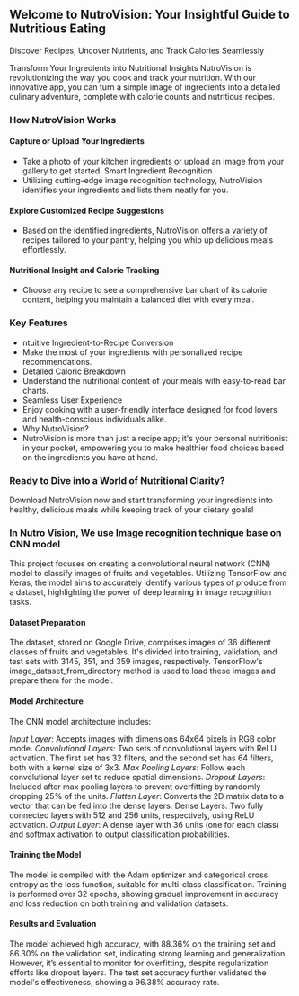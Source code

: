 ## Welcome to NutroVision: Your Insightful Guide to Nutritious Eating 

Discover Recipes, Uncover Nutrients, and Track Calories Seamlessly

Transform Your Ingredients into Nutritional Insights NutroVision is revolutionizing the way you cook and track your nutrition. With our innovative app, you can turn a simple image of ingredients into a detailed culinary adventure, complete with calorie counts and nutritious recipes.

### How NutroVision Works
#### Capture or Upload Your Ingredients
- Take a photo of your kitchen ingredients or upload an image from your gallery to get started. Smart Ingredient Recognition
- Utilizing cutting-edge image recognition technology, NutroVision identifies your ingredients and lists them neatly for you.
#### Explore Customized Recipe Suggestions
- Based on the identified ingredients, NutroVision offers a variety of recipes tailored to your pantry, helping you whip up delicious meals effortlessly.
#### Nutritional Insight and Calorie Tracking
- Choose any recipe to see a comprehensive bar chart of its calorie content, helping you maintain a balanced diet with every meal.

### Key Features
- ntuitive Ingredient-to-Recipe Conversion
- Make the most of your ingredients with personalized recipe recommendations.
- Detailed Caloric Breakdown
- Understand the nutritional content of your meals with easy-to-read bar charts.
- Seamless User Experience
- Enjoy cooking with a user-friendly interface designed for food lovers and health-conscious individuals alike.
- Why NutroVision?
- NutroVision is more than just a recipe app; it's your personal nutritionist in your pocket, empowering you to make healthier food choices based on the ingredients you have at hand.

### Ready to Dive into a World of Nutritional Clarity?
Download NutroVision now and start transforming your ingredients into healthy, delicious meals while keeping track of your dietary goals!

### In Nutro Vision, We use Image recognition technique base on CNN model
This project focuses on creating a convolutional neural network (CNN) model to classify images of fruits and vegetables. Utilizing TensorFlow and Keras, the model aims to accurately identify various types of produce from a dataset, highlighting the power of deep learning in image recognition tasks.

#### Dataset Preparation
The dataset, stored on Google Drive, comprises images of 36 different classes of fruits and vegetables. It's divided into training, validation, and test sets with 3145, 351, and 359 images, respectively. TensorFlow's image_dataset_from_directory method is used to load these images and prepare them for the model.

#### Model Architecture
The CNN model architecture includes:

*Input Layer*: Accepts images with dimensions 64x64 pixels in RGB color mode. 
*Convolutional Layers*: Two sets of convolutional layers with ReLU activation. The first set has 32 filters, and the second set has 64 filters, both with a kernel size of 3x3. 
*Max Pooling Layers*: Follow each convolutional layer set to reduce spatial dimensions. 
*Dropout Layers*: Included after max pooling layers to prevent overfitting by randomly dropping 25% of the units. 
*Flatten Layer*: Converts the 2D matrix data to a vector that can be fed into the dense layers. Dense Layers: Two fully connected layers with 512 and 256 units, respectively, using ReLU activation. 
*Output Layer*: A dense layer with 36 units (one for each class) and softmax activation to output classification probabilities.

#### Training the Model
The model is compiled with the Adam optimizer and categorical cross entropy as the loss function, suitable for multi-class classification. Training is performed over 32 epochs, showing gradual improvement in accuracy and loss reduction on both training and validation datasets.

#### Results and Evaluation
The model achieved high accuracy, with 88.36% on the training set and 86.30% on the validation set, indicating strong learning and generalization. However, it’s essential to monitor for overfitting, despite regularization efforts like dropout layers. The test set accuracy further validated the model's effectiveness, showing a 96.38% accuracy rate.
